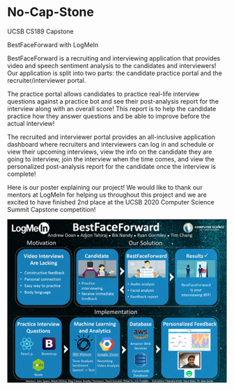 # No-Cap-Stone
UCSB CS189 Capstone

BestFaceForward with LogMeIn

BestFaceForward is a recruiting and interviewing application that provides video and speech sentiment analysis to the candidates and interviewers! Our application is split into two parts: the candidate practice portal and the recruiter/interviewer portal.

The practice portal allows candidates to practice real-life interview questions against a practice bot and see their post-analysis report for the interview along with an overall score! This report is to help the candidate practice how they answer questions and be able to improve before the actual interview!

The recruited and interviewer portal provides an all-inclusive application dashboard where recruiters and interviewers can log in and schedule or view their upcoming interviews, view the info on the candidate they are going to interview, join the interview when the time comes, and view the personalized post-analysis report for the candidate once the interview is complete!

Here is our poster explaining our project! We would like to thank our mentors at LogMeIn for helping us throughout this project and we are excited to have finished 2nd place at the UCSB 2020 Computer Science Summit Capstone competition!


![BestFaceForward Poster](https://github.com/andrewdoanutz/No-Cap-Stone/blob/dev/bestfaceforward/src/images/BestFaceForward_Poster.png)
